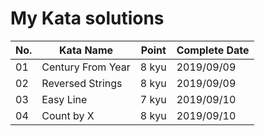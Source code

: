 # My Kata solutions

| No. | Kata Name         | Point  | Complete Date|
|-----|-------------------|--------|--------------|
| 01  | Century From Year | 8 kyu  | 2019/09/09   |
| 02  | Reversed Strings  | 8 kyu  | 2019/09/09   |
| 03  | Easy Line         | 7 kyu  | 2019/09/10   |
| 04  | Count by X        | 8 kyu  | 2019/09/10   |
